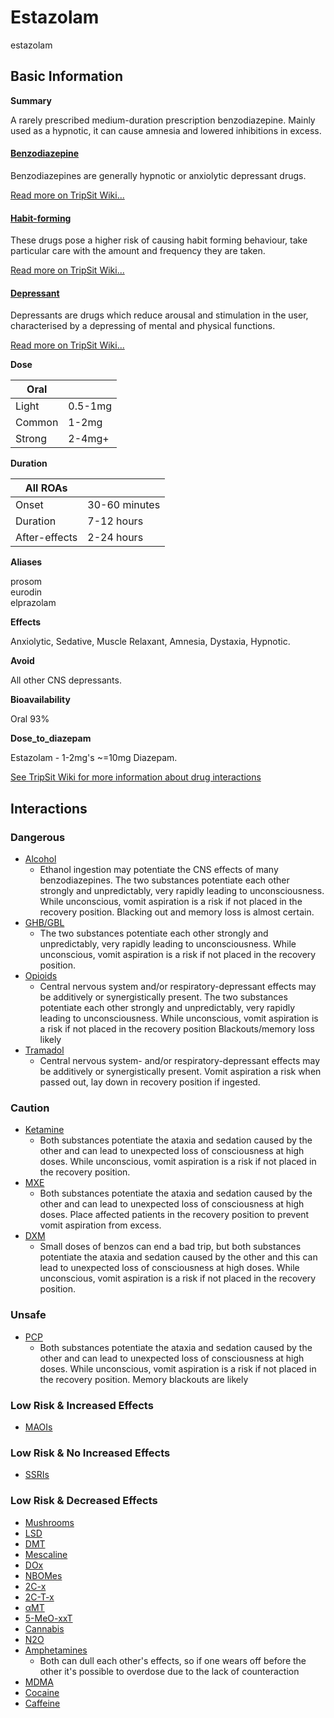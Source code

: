# Estazolam

estazolam

## Basic Information

**Summary**

A rarely prescribed medium-duration prescription benzodiazepine. Mainly used as a hypnotic, it can cause amnesia and lowered inhibitions in excess.

#### [Benzodiazepine](/category/benzodiazepine)

Benzodiazepines are generally hypnotic or anxiolytic depressant drugs.

[Read more on TripSit Wiki...](#{category.wiki})

#### [Habit-forming](/category/habit-forming)

These drugs pose a higher risk of causing habit forming behaviour, take particular care with the amount and frequency they are taken.

[Read more on TripSit Wiki...](#{category.wiki})

#### [Depressant](/category/depressant)

Depressants are drugs which reduce arousal and stimulation in the user, characterised by a depressing of mental and physical functions.

[Read more on TripSit Wiki...](#{category.wiki})

**Dose**

| Oral   |         |
| ------ | ------- |
| Light  | 0.5-1mg |
| Common | 1-2mg   |
| Strong | 2-4mg+  |

**Duration**

| All ROAs      |               |
| ------------- | ------------- |
| Onset         | 30-60 minutes |
| Duration      | 7-12 hours    |
| After-effects | 2-24 hours    |

**Aliases**

prosom  
eurodin  
elprazolam  

**Effects**

Anxiolytic, Sedative, Muscle Relaxant, Amnesia, Dystaxia, Hypnotic.

**Avoid**

All other CNS depressants.

**Bioavailability**

Oral 93%

**Dose\_to\_diazepam**

Estazolam - 1-2mg's \~=10mg Diazepam.

[See TripSit Wiki for more information about drug interactions](http://combo.tripsit.me/)

## Interactions

### Dangerous

* [Alcohol](/alcohol)  
   * Ethanol ingestion may potentiate the CNS effects of many benzodiazepines. The two substances potentiate each other strongly and unpredictably, very rapidly leading to unconsciousness. While unconscious, vomit aspiration is a risk if not placed in the recovery position. Blacking out and memory loss is almost certain.
* [GHB/GBL](https://wiki.tripsit.me/wiki/GHB)  
   * The two substances potentiate each other strongly and unpredictably, very rapidly leading to unconsciousness. While unconscious, vomit aspiration is a risk if not placed in the recovery position.
* [Opioids](https://wiki.tripsit.me/wiki/Opioids)  
   * Central nervous system and/or respiratory-depressant effects may be additively or synergistically present. The two substances potentiate each other strongly and unpredictably, very rapidly leading to unconsciousness. While unconscious, vomit aspiration is a risk if not placed in the recovery position Blackouts/memory loss likely
* [Tramadol](/tramadol)  
   * Central nervous system- and/or respiratory-depressant effects may be additively or synergistically present. Vomit aspiration a risk when passed out, lay down in recovery position if ingested.

### Caution

* [Ketamine](/ketamine)  
   * Both substances potentiate the ataxia and sedation caused by the other and can lead to unexpected loss of consciousness at high doses. While unconscious, vomit aspiration is a risk if not placed in the recovery position.
* [MXE](/mxe)  
   * Both substances potentiate the ataxia and sedation caused by the other and can lead to unexpected loss of consciousness at high doses. Place affected patients in the recovery position to prevent vomit aspiration from excess.
* [DXM](/dxm)  
   * Small doses of benzos can end a bad trip, but both substances potentiate the ataxia and sedation caused by the other and this can lead to unexpected loss of consciousness at high doses. While unconscious, vomit aspiration is a risk if not placed in the recovery position.

### Unsafe

* [PCP](/pcp)  
   * Both substances potentiate the ataxia and sedation caused by the other and can lead to unexpected loss of consciousness at high doses. While unconscious, vomit aspiration is a risk if not placed in the recovery position. Memory blackouts are likely

### Low Risk & Increased Effects

* [MAOIs](https://wiki.tripsit.me/wiki/Antidepressants#MAOIs)

### Low Risk & No Increased Effects

* [SSRIs](https://wiki.tripsit.me/wiki/Antidepressants#SSRIs)

### Low Risk & Decreased Effects

* [Mushrooms](/mushrooms)
* [LSD](/lsd)
* [DMT](/dmt)
* [Mescaline](/mescaline)
* [DOx](https://wiki.tripsit.me/wiki/DOx)
* [NBOMes](https://wiki.tripsit.me/wiki/NBOMes)
* [2C-x](https://wiki.tripsit.me/wiki/2C-X)
* [2C-T-x](https://wiki.tripsit.me/wiki/2C-X)
* [αMT](/amt)
* [5-MeO-xxT](https://wiki.tripsit.me/wiki/5-MeO-DMT)
* [Cannabis](/cannabis)
* [N2O](/nitrous)
* [Amphetamines](https://wiki.tripsit.me/wiki/Amphetamine)  
   * Both can dull each other's effects, so if one wears off before the other it's possible to overdose due to the lack of counteraction
* [MDMA](/mdma)
* [Cocaine](/cocaine)
* [Caffeine](/caffeine)